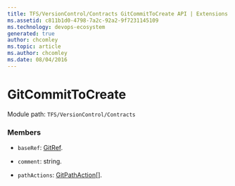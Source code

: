 ```yaml
---
title: TFS/VersionControl/Contracts GitCommitToCreate API | Extensions for Azure DevOps Services
ms.assetid: c811b1d0-4798-7a2c-92a2-9f7231145109
ms.technology: devops-ecosystem
generated: true
author: chcomley
ms.topic: article
ms.author: chcomley
ms.date: 08/04/2016
---
```


# GitCommitToCreate

Module path: `TFS/VersionControl/Contracts`

### Members

- `baseRef`: [GitRef](../../../TFS/VersionControl/Contracts/GitRef.md).

- `comment`: string.

- `pathActions`: [GitPathAction](../../../TFS/VersionControl/Contracts/GitPathAction.md)[].
